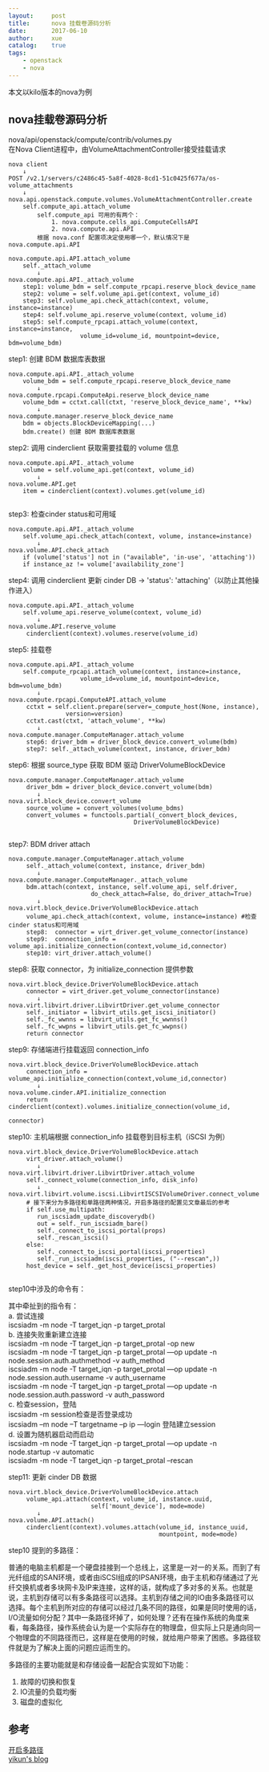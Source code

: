```yaml
---
layout:     post
title:      nova 挂载卷源码分析
date:       2017-06-10
author:     xue
catalog:    true
tags:
    - openstack
    - nova
---
```


本文以kilo版本的nova为例


## nova挂载卷源码分析

nova/api/openstack/compute/contrib/volumes.py   
在Nova Client进程中，由VolumeAttachmentController接受挂载请求

```
nova client
    ↓
POST /v2.1/servers/c2486c45-5a8f-4028-8cd1-51c0425f677a/os-volume_attachments
    ↓
nova.api.openstack.compute.volumes.VolumeAttachmentController.create
    self.compute_api.attach_volume
        self.compute_api 可用的有两个：
            1. nova.compute.cells_api.ComputeCellsAPI
            2. nova.compute.api.API
        根据 nova.conf 配置项决定使用哪一个，默认情况下是 nova.compute.api.API
```

```
nova.compute.api.API.attach_volume
    self._attach_volume
        ↓
nova.compute.api.API._attach_volume
    step1: volume_bdm = self.compute_rpcapi.reserve_block_device_name
    step2: volume = self.volume_api.get(context, volume_id)
    step3: self.volume_api.check_attach(context, volume, instance=instance)
    step4: self.volume_api.reserve_volume(context, volume_id)
    step5: self.compute_rpcapi.attach_volume(context, instance=instance,
                    volume_id=volume_id, mountpoint=device, bdm=volume_bdm)      
```

step1: 创建 BDM 数据库表数据

```
nova.compute.api.API._attach_volume
    volume_bdm = self.compute_rpcapi.reserve_block_device_name
        ↓
nova.compute.rpcapi.ComputeApi.reserve_block_device_name
    volume_bdm = cctxt.call(ctxt, 'reserve_block_device_name', **kw)
        ↓
nova.compute.manager.reserve_block_device_name
    bdm = objects.BlockDeviceMapping(...)
    bdm.create() 创建 BDM 数据库表数据  
```

step2: 调用 cinderclient 获取需要挂载的 volume 信息

```
nova.compute.api.API._attach_volume
    volume = self.volume_api.get(context, volume_id)
        ↓
nova.volume.API.get
    item = cinderclient(context).volumes.get(volume_id)
         
```

step3: 检查cinder status和可用域

```
nova.compute.api.API._attach_volume
    self.volume_api.check_attach(context, volume, instance=instance)
        ↓
nova.volume.API.check_attach
    if (volume['status'] not in ("available", 'in-use', 'attaching'))
    if instance_az != volume['availability_zone']
```

step4: 调用 cinderclient 更新 cinder DB -> 'status': 'attaching'（以防止其他操作进入）

```
nova.compute.api.API._attach_volume
    self.volume_api.reserve_volume(context, volume_id)
        ↓
nova.volume.API.reserve_volume
     cinderclient(context).volumes.reserve(volume_id)
```

step5: 挂载卷

```
nova.compute.api.API._attach_volume
    self.compute_rpcapi.attach_volume(context, instance=instance,
                    volume_id=volume_id, mountpoint=device, bdm=volume_bdm)  
        ↓
nova.compute.rpcapi.ComputeAPI.attach_volume
     cctxt = self.client.prepare(server=_compute_host(None, instance),
                version=version)
     cctxt.cast(ctxt, 'attach_volume', **kw)
        ↓
nova.compute.manager.ComputeManager.attach_volume
     step6: driver_bdm = driver_block_device.convert_volume(bdm) 
     step7: self._attach_volume(context, instance, driver_bdm)       

```

step6: 根据 source_type 获取 BDM 驱动 DriverVolumeBlockDevice

```
nova.compute.manager.ComputeManager.attach_volume
     driver_bdm = driver_block_device.convert_volume(bdm) 
        ↓
nova.virt.block_device.convert_volume
     source_volume = convert_volumes(volume_bdms)
     convert_volumes = functools.partial(_convert_block_devices,
                                   DriverVolumeBlockDevice)
                     
```

step7: BDM driver attach

```
nova.compute.manager.ComputeManager.attach_volume
     self._attach_volume(context, instance, driver_bdm)
        ↓
nova.compute.manager.ComputeManager._attach_volume  
     bdm.attach(context, instance, self.volume_api, self.driver,
                       do_check_attach=False, do_driver_attach=True)
        ↓           
nova.virt.block_device.DriverVolumeBlockDevice.attach
     volume_api.check_attach(context, volume, instance=instance) #检查cinder status和可用域
     step8:  connector = virt_driver.get_volume_connector(instance)
     step9:  connection_info = volume_api.initialize_connection(context,volume_id,connector)
     step10: virt_driver.attach_volume()  
```

step8: 获取 connector，为 initialize_connection 提供参数

```
nova.virt.block_device.DriverVolumeBlockDevice.attach
     connector = virt_driver.get_volume_connector(instance)
        ↓
nova.virt.libvirt.driver.LibvirtDriver.get_volume_connector
     self._initiator = libvirt_utils.get_iscsi_initiator()
     self._fc_wwnns = libvirt_utils.get_fc_wwnns()
     self._fc_wwpns = libvirt_utils.get_fc_wwpns()
     return connector
```

step9: 存储端进行挂载返回 connection_info

```
nova.virt.block_device.DriverVolumeBlockDevice.attach
     connection_info = volume_api.initialize_connection(context,volume_id,connector)
        ↓
nova.volume.cinder.API.initialize_connection
     return cinderclient(context).volumes.initialize_connection(volume_id,
                                                                   connector)
```

step10: 主机端根据 connection_info 挂载卷到目标主机（iSCSI 为例）

```
nova.virt.block_device.DriverVolumeBlockDevice.attach
     virt_driver.attach_volume() 
        ↓
nova.virt.libvirt.driver.LibvirtDriver.attach_volume
     self._connect_volume(connection_info, disk_info)
        ↓
nova.virt.libvirt.volume.iscsi.LibvirtISCSIVolumeDriver.connect_volume
     # 接下来分为多路径和单路径两种情况，开启多路径的配置见文章最后的参考
     if self.use_multipath:
        run_iscsiadm_update_discoverydb()
        out = self._run_iscsiadm_bare()
        self._connect_to_iscsi_portal(props)
        self._rescan_iscsi()
     else:
        self._connect_to_iscsi_portal(iscsi_properties)
        self._run_iscsiadm(iscsi_properties, ("--rescan",))
     host_device = self._get_host_device(iscsi_properties)
                
```

step10中涉及的命令有：

其中牵扯到的指令有：  
a. 尝试连接  
iscsiadm -m node -T target_iqn -p target_protal  
b. 连接失败重新建立连接  
iscsiadm -m node -T target_iqn -p target_protal -op new  
iscsiadm -m node -T target_iqn -p target_protal —op update -n node.session.auth.authmethod -v auth_method  
iscsiadm -m node -T target_iqn -p target_protal —op update -n node.session.auth.username -v auth_username  
iscsiadm -m node -T target_iqn -p target_protal —op update -n node.session.auth.password -v auth_password  
c. 检查session，登陆  
iscsiadm -m session检查是否登录成功  
iscsiadm –m node –T targetname –p ip —login 登陆建立session  
d. 设置为随机器启动而启动  
iscsiadm -m node -T target_iqn -p target_protal —op update -n node.startup -v automatic  
iscsiadm -m node -T target_iqn -p target_protal –rescan
 
 
step11: 更新 cinder DB 数据

```
nova.virt.block_device.DriverVolumeBlockDevice.attach
     volume_api.attach(context, volume_id, instance.uuid,
                       self['mount_device'], mode=mode)
        ↓
nova.volume.API.attach()
     cinderclient(context).volumes.attach(volume_id, instance_uuid,
                                          mountpoint, mode=mode)
```


step10 提到的多路径：

普通的电脑主机都是一个硬盘挂接到一个总线上，这里是一对一的关系。而到了有光纤组成的SAN环境，或者由iSCSI组成的IPSAN环境，由于主机和存储通过了光纤交换机或者多块网卡及IP来连接，这样的话，就构成了多对多的关系。也就是说，主机到存储可以有多条路径可以选择。主机到存储之间的IO由多条路径可以选择。每个主机到所对应的存储可以经过几条不同的路径，如果是同时使用的话，I/O流量如何分配？其中一条路径坏掉了，如何处理？还有在操作系统的角度来看，每条路径，操作系统会认为是一个实际存在的物理盘，但实际上只是通向同一个物理盘的不同路径而已，这样是在使用的时候，就给用户带来了困惑。多路径软件就是为了解决上面的问题应运而生的。

多路径的主要功能就是和存储设备一起配合实现如下功能：

1. 故障的切换和恢复
2. IO流量的负载均衡
3. 磁盘的虚拟化

## 参考
[开启多路径](https://docs.openstack.org/liberty/config-reference/content/config-iscsi-multipath.html)  
[yikun's blog](http://yikun.github.io/2016/03/05/OpenStack%E6%BA%90%E7%A0%81%E5%88%86%E6%9E%90-%E6%8C%82%E8%BD%BD%E5%8D%B7%E6%B5%81%E7%A8%8B/)
 
